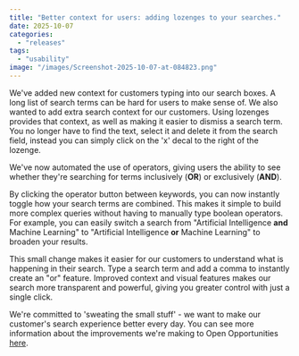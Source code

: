 ```yaml
---
title: "Better context for users: adding lozenges to your searches."
date: 2025-10-07
categories: 
  - "releases"
tags: 
  - "usability"
image: "/images/Screenshot-2025-10-07-at-084823.png"
---
```


We've added new context for customers typing into our search boxes. A long list of search terms can be hard for users to make sense of. We also wanted to add extra search context for our customers. Using lozenges provides that context, as well as making it easier to dismiss a search term. You no longer have to find the text, select it and delete it from the search field, instead you can simply click on the 'x' decal to the right of the lozenge.

We've now automated the use of operators, giving users the ability to see whether they're searching for terms inclusively (**OR**) or exclusively (**AND**).

By clicking the operator button between keywords, you can now instantly toggle how your search terms are combined. This makes it simple to build more complex queries without having to manually type boolean operators. For example, you can easily switch a search from "Artificial Intelligence **and** Machine Learning" to "Artificial Intelligence **or** Machine Learning" to broaden your results.

This small change makes it easier for our customers to understand what is happening in their search. Type a search term and add a comma to instantly create an "or" feature. Improved context and visual features makes our search more transparent and powerful, giving you greater control with just a single click.

We're committed to 'sweating the small stuff' - we want to make our customer's search experience better every day. You can see more information about the improvements we're making to Open Opportunities [here](https://openopps.com/release-notes/ "here").
